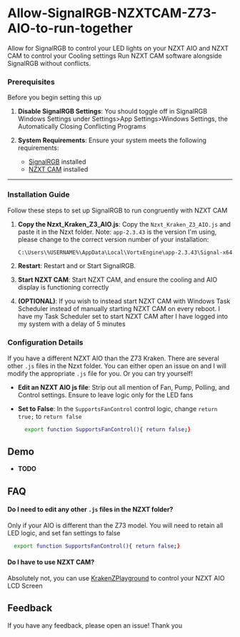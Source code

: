 # Allow-SignalRGB-NZXTCAM-Z73-AIO-to-run-together
 Allow for SignalRGB to control your LED lights on your NZXT AIO and NZXT CAM to control your Cooling settings
 Run NZXT CAM software alongside SignalRGB without conflicts.

### Prerequisites

Before you begin setting this up

1. **Disable SignalRGB Settings**: You should toggle off in SignalRGB Windows Settings under Settings>App Settings>Windows Settings, the Automatically Closing Conflicting Programs

2. **System Requirements**: Ensure your system meets the following requirements:
   - [SignalRGB](https://signalrgb.com/download) installed
   - [NZXT CAM](https://nzxt-app.nzxt.com/NZXT-CAM-Setup.exe) installed 

---

### Installation Guide

Follow these steps to set up SignalRGB to run congruently with NZXT CAM 

1. **Copy the Nzxt_Kraken_Z3_AIO.js**:
   Copy the `Nzxt_Kraken_Z3_AIO.js` and paste it in the Nzxt folder. Note: `app-2.3.43` is the version I'm using, please change to the correct version number of your installation:
   ```bash
   C:\Users\%USERNAME%\AppData\Local\VortxEngine\app-2.3.43\Signal-x64\Plugins\Nzxt
   ```

2. **Restart**:
   Restart and or Start SignalRGB.

3. **Start NZXT CAM**:
   Start NZXT CAM, and ensure the cooling and AIO display is functioning correctly

4. **(OPTIONAL)**:
   If you wish to instead start NZXT CAM with Windows Task Scheduler instead of manually starting NZXT CAM on every reboot. I have my Task Scheduler set to start NZXT CAM after I have logged into my system with a delay of 5 minutes 

### Configuration Details

If you have a different NZXT AIO than the Z73 Kraken. There are several other `.js` files in the Nzxt folder. You can either open an issue on and I will modify the appropriate `.js` file for you. Or you can try yourself!

- **Edit an NZXT AIO js file**:
 Strip out all mention of Fan, Pump, Polling, and Control settings. 
 Ensure to leave logic only for the LED fans

- **Set to False**:
  In the `SupportsFanControl` control logic, change `return true;` to `return false`
  ```bash
    export function SupportsFanControl(){ return false;}
  ```

## Demo
- **TODO**

## FAQ

#### Do I need to edit any other `.js` files in the NZXT folder?

Only if your AIO is different than the Z73 model. You will need to retain all LED logic, and set fan settings to false 
```bash
  export function SupportsFanControl(){ return false;}
```

#### Do I have to use NZXT CAM?

Absolutely not, you can use [KrakenZPlayground](https://github.com/ProtozeFOSS/KrakenZPlayground) to control your NZXT AIO LCD Screen

## Feedback

If you have any feedback, please open an issue! Thank you
